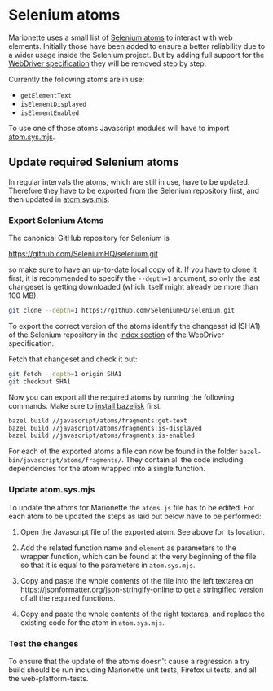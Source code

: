 # Selenium atoms

Marionette uses a small list of [Selenium atoms] to interact with
web elements.  Initially those have been added to ensure a better
reliability due to a wider usage inside the Selenium project. But
by adding full support for the [WebDriver specification] they will
be removed step by step.

Currently the following atoms are in use:

- `getElementText`
- `isElementDisplayed`
- `isElementEnabled`

To use one of those atoms Javascript modules will have to import
[atom.sys.mjs].

[Selenium atoms]: https://github.com/SeleniumHQ/selenium/tree/master/javascript/webdriver/atoms
[WebDriver specification]: https://w3c.github.io/webdriver/webdriver-spec.html
[atom.sys.mjs]: https://searchfox.org/mozilla-central/source/remote/marionette/atom.sys.mjs

## Update required Selenium atoms

In regular intervals the atoms, which are still in use, have to
be updated.  Therefore they have to be exported from the Selenium
repository first, and then updated in [atom.sys.mjs].

### Export Selenium Atoms

The canonical GitHub repository for Selenium is

  <https://github.com/SeleniumHQ/selenium.git>

so make sure to have an up-to-date local copy of it. If you have to clone
it first, it is recommended to specify the `--depth=1` argument, so only the
last changeset is getting downloaded (which itself might already be
more than 100 MB).

```bash
git clone --depth=1 https://github.com/SeleniumHQ/selenium.git
```

To export the correct version of the atoms identify the changeset id (SHA1) of
the Selenium repository in the [index section] of the WebDriver specification.

Fetch that changeset and check it out:

```bash
git fetch --depth=1 origin SHA1
git checkout SHA1
```

Now you can export all the required atoms by running the following
commands. Make sure to [install bazelisk] first.

```bash
bazel build //javascript/atoms/fragments:get-text
bazel build //javascript/atoms/fragments:is-displayed
bazel build //javascript/atoms/fragments:is-enabled
```

For each of the exported atoms a file can now be found in the folder
`bazel-bin/javascript/atoms/fragments/`.  They contain all the
code including dependencies for the atom wrapped into a single function.

[index section]: <https://w3c.github.io/webdriver/#index>
[install bazelisk]: <https://github.com/bazelbuild/bazelisk#installation>

### Update atom.sys.mjs

To update the atoms for Marionette the `atoms.js` file has to be edited. For
each atom to be updated the steps as laid out below have to be performed:

1. Open the Javascript file of the exported atom. See above for
   its location.

2. Add the related function name and `element` as parameters to the wrapper
   function, which can be found at the very beginning of the file so that it
   is equal to the parameters in `atom.sys.mjs`.

3. Copy and paste the whole contents of the file into the left textarea on
   <https://jsonformatter.org/json-stringify-online> to get a stringified
   version of all the required functions.

4. Copy and paste the whole contents of the right textarea, and replace the
   existing code for the atom in `atom.sys.mjs`.

### Test the changes

To ensure that the update of the atoms doesn't cause a regression
a try build should be run including Marionette unit tests, Firefox
ui tests, and all the web-platform-tests.
